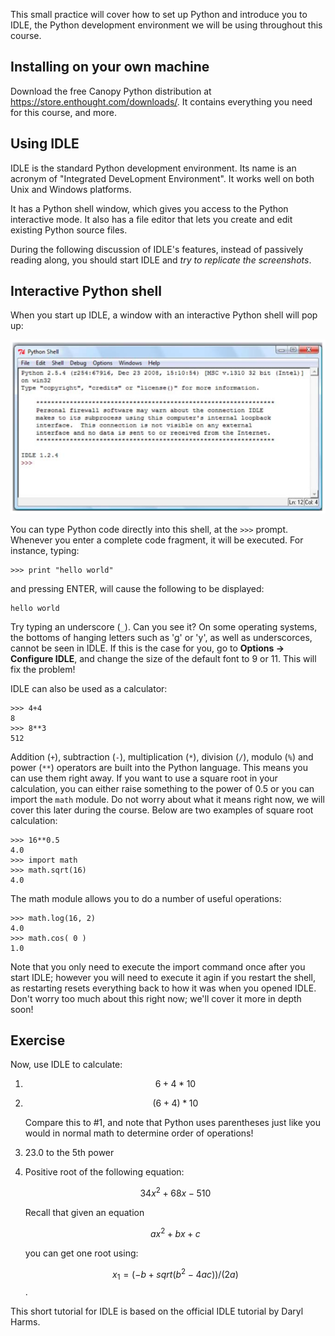 This small practice will cover how to set up Python and introduce you to IDLE,
the Python development environment we will be using throughout this course.

## Installing on your own machine

Download the free Canopy Python distribution at <https://store.enthought.com/downloads/>. It contains everything you need for this course, and more.

## Using IDLE

IDLE is the standard Python development environment. Its name is an acronym of
"Integrated DeveLopment Environment". It works well on both Unix and Windows
platforms.

It has a Python shell window, which gives you access to the Python interactive
mode. It also has a file editor that lets you create and edit existing Python
source files.

During the following discussion of IDLE's features, instead of passively
reading along, you should start IDLE and *try to replicate the screenshots*.

## Interactive Python shell

When you start up IDLE, a window with an interactive Python shell will pop up:

![IDLE Shell](st-shell.png)

You can type Python code directly into this shell, at the `>>>` prompt.
Whenever you enter a complete code fragment, it will be executed. For instance,
typing:

	>>> print "hello world"

and pressing ENTER, will cause the following to be displayed:

	hello world

Try typing an underscore (`_`). Can you see it? On some operating systems, the
bottoms of hanging letters such as 'g' or 'y', as well as underscorces, cannot
be seen in IDLE. If this is the case for you, go to **Options -> Configure
IDLE**, and change the size of the default font to 9 or 11. This will fix the
problem!

IDLE can also be used as a calculator:

	>>> 4+4
	8
	>>> 8**3
	512

Addition (`+`), subtraction (`-`), multiplication (`*`), division (`/`), modulo
(`%`) and power (`**`) operators are built into the Python language. This means
you can use them right away. If you want to use a square root in your
calculation, you can either raise something to the power of 0.5 or you can
import the `math` module. Do not worry about what it means right now, we will
cover this later during the course. Below are two examples of square root
calculation:

	>>> 16**0.5
	4.0
	>>> import math
	>>> math.sqrt(16)
	4.0

The math module allows you to do a number of useful operations:

	>>> math.log(16, 2)
	4.0
	>>> math.cos( 0 )
	1.0

Note that you only need to execute the import command once after you start
IDLE; however you will need to execute it agin if you restart the shell, as
restarting resets everything back to how it was when you opened IDLE. Don't
worry too much about this right now; we'll cover it more in depth soon!

## Exercise

Now, use IDLE to calculate:

1.	$$6 + 4 * 10$$

2.	$$(6 + 4) * 10$$

	Compare this to #1, and note that Python uses parentheses just like you 
	would in normal math to determine order of operations!
	
3.	23.0 to the 5th power

4.	Positive root of the following equation:

	$$34x ^ 2 + 68x - 510$$
	
	Recall that given an equation  
	
	$$ax ^ 2 + bx + c$$
	
	you can get one root using:
	
	$$x_1 = ( -b + sqrt (b ^ 2 - 4ac) ) / ( 2a )$$.

This short tutorial for IDLE is based on the official IDLE tutorial by Daryl
Harms.
